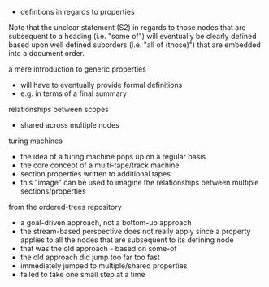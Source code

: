 
- defintions in regards to properties

Note that the unclear statement (S2) in regards to those nodes that are
subsequent to a heading (i.e. "some of") will eventually be clearly defined
based upon well defined suborders (i.e. "all of (those)") that are embedded
into a document order.

a mere introduction to generic properties
- will have to eventually provide formal definitions
- e.g. in terms of a final summary

relationships between scopes
- shared across multiple nodes

turing machines
- the idea of a turing machine pops up on a regular basis
- the core concept of a multi-tape/track machine
- section properties written to additional tapes
- this "image" can be used to imagine the relationships
  between multiple sections/properties

from the ordered-trees repository
- a goal-driven approach, not a bottom-up approach
- the stream-based perspective does not really apply
  since a property applies to all the nodes that are
  subsequent to its defining node
- that was the old approach - based on some-of
- the old approach did jump too far too fast
- immediately jumped to multiple/shared properties
- failed to take one small step at a time
